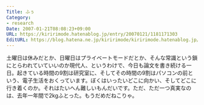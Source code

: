 ```yaml
---
Title: ふぅ
Category:
- research
Date: 2007-01-21T08:08:23+09:00
URL: https://kiririmode.hatenablog.jp/entry/20070121/1181171303
EditURL: https://blog.hatena.ne.jp/kiririmode/kiririmode.hatenablog.jp/atom/entry/8454420450078217679
---
```


土曜日は休みだとか、日曜日はプライベートモードだとか、そんな常識という鎖にとらわれていていいのか現代人、というわけで、今日も論文を書き続ける一日。起きている時間の9割は研究室に、そしてその時間の9割はパソコンの前という、電子生活をおくっています。ぼくはいったいどこに向かい、そしてどこに行き着くのか。それはたいへん難しいもんだいです。ただ、ただ一つ真実なのは、去年一年間で2kgふとった。もうだめだねこりゃ。 
